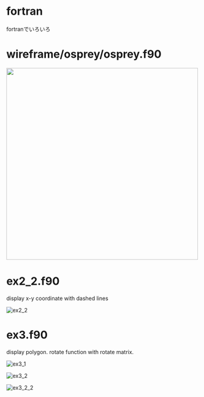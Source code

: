 # fortran
fortranでいろいろ

# wireframe/osprey/osprey.f90

<img src="https://user-images.githubusercontent.com/61105696/122552529-60de5f00-d071-11eb-9835-9b1aff50b399.png" width="500">
<!-- ![osprey](https://user-images.githubusercontent.com/61105696/122552529-60de5f00-d071-11eb-9835-9b1aff50b399.png) -->


# ex2_2.f90
display x-y coordinate with dashed lines

![ex2_2](https://user-images.githubusercontent.com/61105696/118346867-a642d480-b579-11eb-8148-94ee3b4da770.png)


# ex3.f90
display polygon.
rotate function with rotate matrix.


![ex3_1](https://user-images.githubusercontent.com/61105696/117911941-92993300-b319-11eb-87dc-6cc166bb6e7d.png)


![ex3_2](https://user-images.githubusercontent.com/61105696/117911957-9927aa80-b319-11eb-827b-6aa21edb7388.png)


![ex3_2_2](https://user-images.githubusercontent.com/61105696/117911967-9cbb3180-b319-11eb-9d75-a7a07df2721d.png)

